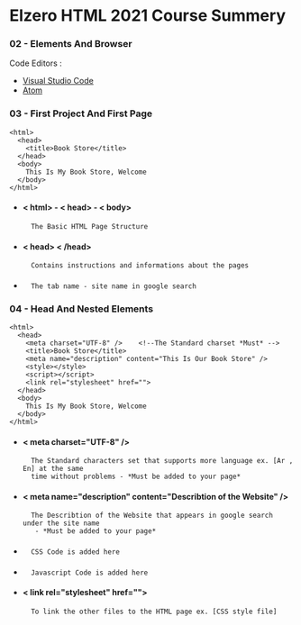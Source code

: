 # Elzero HTML 2021 Course Summery

### 02 - Elements And Browser
Code Editors : 
- [Visual Studio Code](https://code.visualstudio.com/download)
- [Atom](https://atom.io/)

### 03 - First Project And First Page
    <html>
      <head>
        <title>Book Store</title>  
      </head>
      <body>
        This Is My Book Store, Welcome
      </body>
    </html>
    
* #### < html> - < head> - < body>
        The Basic HTML Page Structure 
* #### < head> < /head>
        Contains instructions and informations about the pages
* #### <title> </title>   
        The tab name - site name in google search 

### 04 - Head And Nested Elements
    <html>
      <head>
        <meta charset="UTF-8" />    <!--The Standard charset *Must* -->
        <title>Book Store</title>
        <meta name="description" content="This Is Our Book Store" />
        <style></style>
        <script></script>
        <link rel="stylesheet" href="">
      </head>
      <body>
        This Is My Book Store, Welcome
      </body>
    </html>
    
* #### < meta charset="UTF-8" /> 
        The Standard characters set that supports more language ex. [Ar , En] at the same 
        time without problems - *Must be added to your page*
* #### < meta name="description" content="Describtion of the Website" />
        The Describtion of the Website that appears in google search under the site name
         - *Must be added to your page*
* #### <style> </style>
        CSS Code is added here
* #### <script> </script>
        Javascript Code is added here
* #### < link rel="stylesheet" href="">
        To link the other files to the HTML page ex. [CSS style file]

